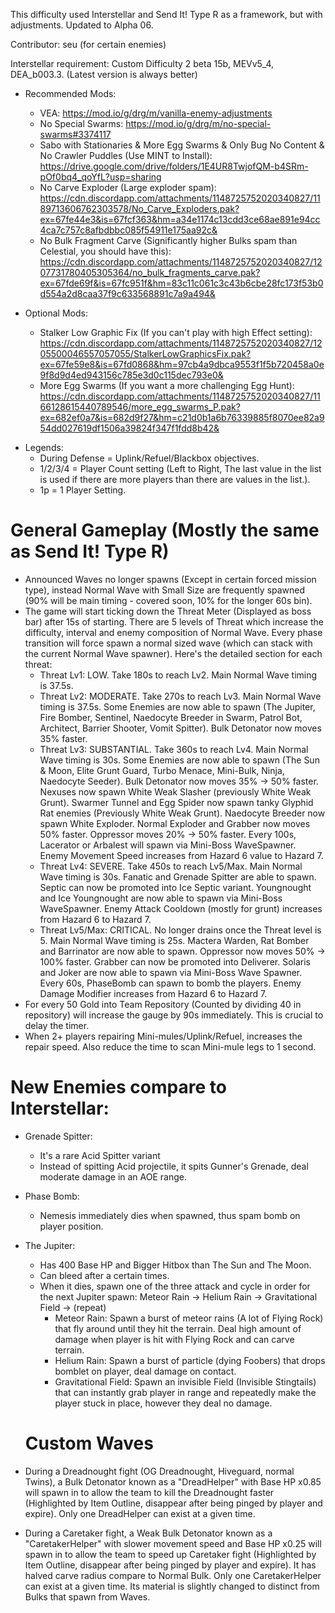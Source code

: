 This difficulty used Interstellar and Send It! Type R as a framework, but with adjustments. Updated to Alpha 06.

Contributor: seu (for certain enemies)

Interstellar requirement: Custom Difficulty 2 beta 15b, MEVv5_4, DEA_b003.3. (Latest version is always better)

- Recommended Mods: 
  + VEA: https://mod.io/g/drg/m/vanilla-enemy-adjustments
  + No Special Swarms: https://mod.io/g/drg/m/no-special-swarms#3374117
  + Sabo with Stationaries & More Egg Swarms & Only Bug No Content & No Crawler Puddles (Use MINT to Install): https://drive.google.com/drive/folders/1E4UR8TwjofQM-b4SRm-pOf0bq4_qoYfL?usp=sharing
  + No Carve Exploder (Large exploder spam): https://cdn.discordapp.com/attachments/1148725752020340827/1189713606762303578/No_Carve_Exploders.pak?ex=67fe44e3&is=67fcf363&hm=a34e1174c13cdd3ce68ae891e94cc4ca7c757c8afbdbbc085f54911e175aa92c&
  + No Bulk Fragment Carve (Significantly higher Bulks spam than Celestial, you should have this): https://cdn.discordapp.com/attachments/1148725752020340827/1207731780405305364/no_bulk_fragments_carve.pak?ex=67fde69f&is=67fc951f&hm=83c11c061c3c43b6cbe28fc173f53b0d554a2d8caa37f9c633568891c7a9a494&

- Optional Mods:
  + Stalker Low Graphic Fix (If you can't play with high Effect setting): https://cdn.discordapp.com/attachments/1148725752020340827/1205500046557057055/StalkerLowGraphicsFix.pak?ex=67fe59e8&is=67fd0868&hm=97cb4a9dbca9553f1f5b720458a0e9f8d9d4ed943156c785e3d0c115dec793e0&
  + More Egg Swarms (If you want a more challenging Egg Hunt): https://cdn.discordapp.com/attachments/1148725752020340827/1166128615440789546/more_egg_swarms_P.pak?ex=682ef0a7&is=682d9f27&hm=c21d0b1a6b76339885f8070ee82a954dd027619df1506a39824f347f1fdd8b42&

* Legends: 
  + During Defense = Uplink/Refuel/Blackbox objectives.
  + 1/2/3/4 = Player Count setting (Left to Right, The last value in the list is used if there are more players than there are values in the list.).
  + 1p = 1 Player Setting.

# General Gameplay (Mostly the same as Send It! Type R)
- Announced Waves no longer spawns (Except in certain forced mission type), instead Normal Wave with Small Size are frequently spawned (90% will be main timing - covered soon, 10% for the longer 60s bin).
- The game will start ticking down the Threat Meter (Displayed as boss bar) after 15s of starting. There are 5 levels of Threat which increase the difficulty, interval and enemy composition of Normal Wave. Every phase transition will force spawn a normal sized wave (which can stack with the current Normal Wave spawner). Here's the detailed section for each threat:
  + Threat Lv1: LOW. Take 180s to reach Lv2. Main Normal Wave timing is 37.5s.
  + Threat Lv2: MODERATE. Take 270s to reach Lv3. Main Normal Wave timing is 37.5s. Some Enemies are now able to spawn (The Jupiter, Fire Bomber, Sentinel, Naedocyte Breeder in Swarm, Patrol Bot, Architect, Barrier Shooter, Vomit Spitter). Bulk Detonator now moves 35% faster.
  + Threat Lv3: SUBSTANTIAL. Take 360s to reach Lv4. Main Normal Wave timing is 30s. Some Enemies are now able to spawn (The Sun & Moon, Elite Grunt Guard, Turbo Menace, Mini-Bulk, Ninja, Naedocyte Seeder). Bulk Detonator now moves 35% -> 50% faster. Nexuses now spawn White Weak Slasher (previously White Weak Grunt). Swarmer Tunnel and Egg Spider now spawn tanky Glyphid Rat enemies (Previously White Weak Grunt). Naedocyte Breeder now spawn White Exploder. Normal Exploder and Grabber now moves 50% faster. Oppressor moves 20% -> 50% faster. Every 100s, Lacerator or Arbalest will spawn via Mini-Boss WaveSpawner. Enemy Movement Speed increases from Hazard 6 value to Hazard 7.
  + Threat Lv4: SEVERE. Take 450s to reach Lv5/Max. Main Normal Wave timing is 30s. Fanatic and Grenade Spitter are able to spawn. Septic can now be promoted into Ice Septic variant. Youngnought and Ice Youngnought are now able to spawn via Mini-Boss WaveSpawner. Enemy Attack Cooldown (mostly for grunt) increases from Hazard 6 to Hazard 7.
  + Threat Lv5/Max: CRITICAL. No longer drains once the Threat level is 5. Main Normal Wave timing is 25s. Mactera Warden, Rat Bomber and Barrinator are now able to spawn. Oppressor now moves 50% -> 100% faster. Grabber can now be promoted into Deliverer. Solaris and Joker are now able to spawn via Mini-Boss Wave Spawner. Every 60s, PhaseBomb can spawn to bomb the players. Enemy Damage Modifier increases from Hazard 6 to Hazard 7.
- For every 50 Gold into Team Repository (Counted by dividing 40 in repository) will increase the gauge by 90s immediately. This is crucial to delay the timer.
- When 2+ players repairing Mini-mules/Uplink/Refuel, increases the repair speed. Also reduce the time to scan Mini-mule legs to 1 second.
# New Enemies compare to Interstellar:
- Grenade Spitter: 
  + It's a rare Acid Spitter variant
  + Instead of spitting Acid projectile, it spits Gunner's Grenade, deal moderate damage in an AOE range.
- Phase Bomb: 
  + Nemesis immediately dies when spawned, thus spam bomb on player position.
- The Jupiter:
  + Has 400 Base HP and Bigger Hitbox than The Sun and The Moon.
  + Can bleed after a certain times.
  + When it dies, spawn one of the three attack and cycle in order for the next Jupiter spawn: Meteor Rain -> Helium Rain -> Gravitational Field -> (repeat)
    + Meteor Rain: Spawn a burst of meteor rains (A lot of Flying Rock) that fly around until they hit the terrain. Deal high amount of damage when player is hit with Flying Rock and can carve terrain.
    + Helium Rain: Spawn a burst of particle (dying Foobers) that drops bomblet on player, deal damage on contact.
    + Gravitational Field: Spawn an invisible Field (Invisible Stingtails) that can instantly grab player in range and repeatedly make the player stuck in place, however they deal no damage.

  # Custom Waves
- During a Dreadnought fight (OG Dreadnought, Hiveguard, normal Twins), a Bulk Detonator known as a "DreadHelper" with Base HP x0.85 will spawn in to allow the team to kill the Dreadnought faster (Highlighted by Item Outline, disappear after being pinged by player and expire). Only one DreadHelper can exist at a given time.
- During a Caretaker fight, a Weak Bulk Detonator known as a "CaretakerHelper" with slower movement speed and Base HP x0.25 will spawn in to allow the team to speed up Caretaker fight (Highlighted by Item Outline, disappear after being pinged by player and expire). It has halved carve radius compare to Normal Bulk. Only one CaretakerHelper can exist at a given time. Its material is slightly changed to distinct from Bulks that spawn from Waves.
